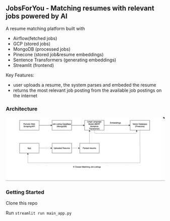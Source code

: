 ## JobsForYou - Matching resumes with relevant jobs powered by AI

A resume matching platform built with 
- Airflow(fetched jobs)
- GCP (stored jobs)
- MongoDB (processed jobs)
- Pinecone (stored job&resume embeddings)
- Sentence Transformers (generating embeddings)
- Streamlit (frontend)

Key Features:

- user uploads a resume, the system parses and embeded the resume
- returns the most relevant job posting from the available job postings on the internet

### Architecture

<img src="/assets/architecture.png" alt="Alt Text" width="1500"/>

### Getting Started

Clone this repo

Run `streamlit run main_app.py`
